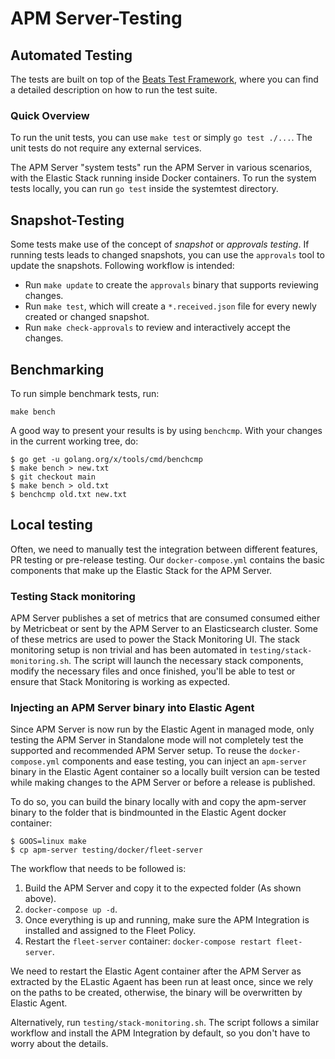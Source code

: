 # APM Server-Testing

## Automated Testing

The tests are built on top of the [Beats Test Framework](https://github.com/elastic/beats/blob/main/docs/devguide/testing.asciidoc), where you can find a detailed description on how to run the test suite.

### Quick Overview

To run the unit tests, you can use `make test` or simply `go test ./...`. The unit tests do not require any external services.

The APM Server "system tests" run the APM Server in various scenarios, with the Elastic Stack running inside Docker containers.
To run the system tests locally, you can run `go test` inside the systemtest directory.

## Snapshot-Testing

Some tests make use of the concept of _snapshot_ or _approvals testing_. If running tests leads to changed snapshots, you can use the `approvals` tool to update the snapshots.
Following workflow is intended:

* Run `make update` to create the `approvals` binary that supports reviewing changes.
* Run `make test`, which will create a `*.received.json` file for every newly created or changed snapshot.
* Run `make check-approvals` to review and interactively accept the changes.

## Benchmarking

To run simple benchmark tests, run:

```
make bench
```

A good way to present your results is by using `benchcmp`.
With your changes in the current working tree, do:

```
$ go get -u golang.org/x/tools/cmd/benchcmp
$ make bench > new.txt
$ git checkout main
$ make bench > old.txt
$ benchcmp old.txt new.txt
```

## Local testing

Often, we need to manually test the integration between different features, PR testing or pre-release testing.
Our `docker-compose.yml` contains the basic components that make up the Elastic Stack for the APM Server.

### Testing Stack monitoring

APM Server publishes a set of metrics that are consumed consumed either by Metricbeat or sent by the APM Server
to an Elasticsearch cluster. Some of these metrics are used to power the Stack Monitoring UI. The stack monitoring
setup is non trivial and has been automated in `testing/stack-monitoring.sh`. The script will launch the necessary
stack components, modify the necessary files and once finished, you'll be able to test or ensure that Stack Monitoring
is working as expected.

### Injecting an APM Server binary into Elastic Agent

Since APM Server is now run by the Elastic Agent in managed mode, only testing the APM Server in Standalone mode will
not completely test the supported and recommended APM Server setup. To reuse the `docker-compose.yml` components and
ease testing, you can inject an `apm-server` binary in the Elastic Agent container so a locally built version can be
tested while making changes to the APM Server or before a release is published.

To do so, you can build the binary locally with and copy the apm-server binary to the folder that is bindmounted in the
Elastic Agent docker container:

```console
$ GOOS=linux make
$ cp apm-server testing/docker/fleet-server
```

The workflow that needs to be followed is:

1. Build the APM Server and copy it to the expected folder (As shown above).
2. `docker-compose up -d`.
3. Once everything is up and running, make sure the APM Integration is installed and assigned to the Fleet Policy.
4. Restart the `fleet-server` container: `docker-compose restart fleet-server`.

We need to restart the Elastic Agent container after the APM Server as extracted by the ELastic Agaent has been run
at least once, since we rely on the paths to be created, otherwise, the binary will be overwritten by Elastic Agent.

Alternatively, run `testing/stack-monitoring.sh`. The script follows a similar workflow and install the APM Integration
by default, so you don't have to worry about the details.
